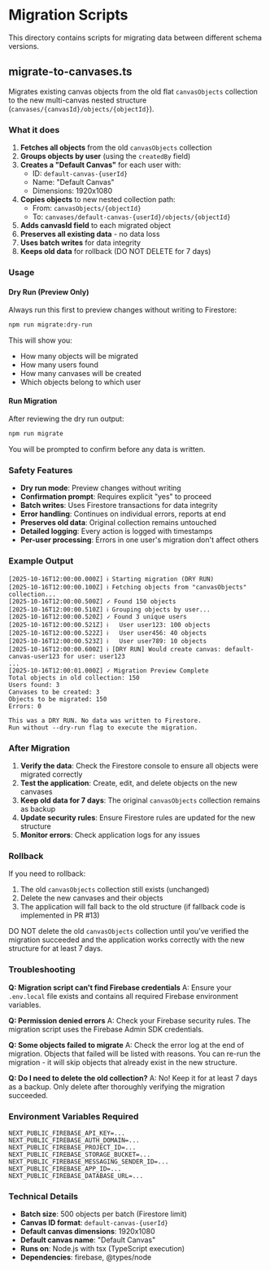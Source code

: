 # Migration Scripts

This directory contains scripts for migrating data between different schema versions.

## migrate-to-canvases.ts

Migrates existing canvas objects from the old flat `canvasObjects` collection to the new multi-canvas nested structure (`canvases/{canvasId}/objects/{objectId}`).

### What it does

1. **Fetches all objects** from the old `canvasObjects` collection
2. **Groups objects by user** (using the `createdBy` field)
3. **Creates a "Default Canvas"** for each user with:
   - ID: `default-canvas-{userId}`
   - Name: "Default Canvas"
   - Dimensions: 1920x1080
4. **Copies objects** to new nested collection path:
   - From: `canvasObjects/{objectId}`
   - To: `canvases/default-canvas-{userId}/objects/{objectId}`
5. **Adds canvasId field** to each migrated object
6. **Preserves all existing data** - no data loss
7. **Uses batch writes** for data integrity
8. **Keeps old data** for rollback (DO NOT DELETE for 7 days)

### Usage

#### Dry Run (Preview Only)
Always run this first to preview changes without writing to Firestore:

```bash
npm run migrate:dry-run
```

This will show you:
- How many objects will be migrated
- How many users found
- How many canvases will be created
- Which objects belong to which user

#### Run Migration
After reviewing the dry run output:

```bash
npm run migrate
```

You will be prompted to confirm before any data is written.

### Safety Features

- **Dry run mode**: Preview changes without writing
- **Confirmation prompt**: Requires explicit "yes" to proceed
- **Batch writes**: Uses Firestore transactions for data integrity
- **Error handling**: Continues on individual errors, reports at end
- **Preserves old data**: Original collection remains untouched
- **Detailed logging**: Every action is logged with timestamps
- **Per-user processing**: Errors in one user's migration don't affect others

### Example Output

```
[2025-10-16T12:00:00.000Z] ℹ Starting migration (DRY RUN)
[2025-10-16T12:00:00.100Z] ℹ Fetching objects from "canvasObjects" collection...
[2025-10-16T12:00:00.500Z] ✓ Found 150 objects
[2025-10-16T12:00:00.510Z] ℹ Grouping objects by user...
[2025-10-16T12:00:00.520Z] ✓ Found 3 unique users
[2025-10-16T12:00:00.521Z] ℹ   User user123: 100 objects
[2025-10-16T12:00:00.522Z] ℹ   User user456: 40 objects
[2025-10-16T12:00:00.523Z] ℹ   User user789: 10 objects
[2025-10-16T12:00:00.600Z] ℹ [DRY RUN] Would create canvas: default-canvas-user123 for user: user123
...
[2025-10-16T12:00:01.000Z] ✓ Migration Preview Complete
Total objects in old collection: 150
Users found: 3
Canvases to be created: 3
Objects to be migrated: 150
Errors: 0

This was a DRY RUN. No data was written to Firestore.
Run without --dry-run flag to execute the migration.
```

### After Migration

1. **Verify the data**: Check the Firestore console to ensure all objects were migrated correctly
2. **Test the application**: Create, edit, and delete objects on the new canvases
3. **Keep old data for 7 days**: The original `canvasObjects` collection remains as backup
4. **Update security rules**: Ensure Firestore rules are updated for the new structure
5. **Monitor errors**: Check application logs for any issues

### Rollback

If you need to rollback:

1. The old `canvasObjects` collection still exists (unchanged)
2. Delete the new canvases and their objects
3. The application will fall back to the old structure (if fallback code is implemented in PR #13)

DO NOT delete the old `canvasObjects` collection until you've verified the migration succeeded and the application works correctly with the new structure for at least 7 days.

### Troubleshooting

**Q: Migration script can't find Firebase credentials**
A: Ensure your `.env.local` file exists and contains all required Firebase environment variables.

**Q: Permission denied errors**
A: Check your Firebase security rules. The migration script uses the Firebase Admin SDK credentials.

**Q: Some objects failed to migrate**
A: Check the error log at the end of migration. Objects that failed will be listed with reasons. You can re-run the migration - it will skip objects that already exist in the new structure.

**Q: Do I need to delete the old collection?**
A: No! Keep it for at least 7 days as a backup. Only delete after thoroughly verifying the migration succeeded.

### Environment Variables Required

```env
NEXT_PUBLIC_FIREBASE_API_KEY=...
NEXT_PUBLIC_FIREBASE_AUTH_DOMAIN=...
NEXT_PUBLIC_FIREBASE_PROJECT_ID=...
NEXT_PUBLIC_FIREBASE_STORAGE_BUCKET=...
NEXT_PUBLIC_FIREBASE_MESSAGING_SENDER_ID=...
NEXT_PUBLIC_FIREBASE_APP_ID=...
NEXT_PUBLIC_FIREBASE_DATABASE_URL=...
```

### Technical Details

- **Batch size**: 500 objects per batch (Firestore limit)
- **Canvas ID format**: `default-canvas-{userId}`
- **Default canvas dimensions**: 1920x1080
- **Default canvas name**: "Default Canvas"
- **Runs on**: Node.js with tsx (TypeScript execution)
- **Dependencies**: firebase, @types/node
